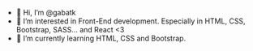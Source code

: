 - 👋 Hi, I’m @gabatk
- 👀 I’m interested in Front-End development. Especially in HTML, CSS, Bootstrap, SASS... and React <3
- 🌱 I’m currently learning HTML, CSS and Bootstrap.
